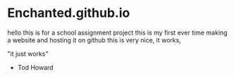 # Enchanted.github.io
hello this is for a school assignment project 
this is my first ever time making a website and hosting it on github
this is very nice, it works, 

"it just works"
- Tod Howard
